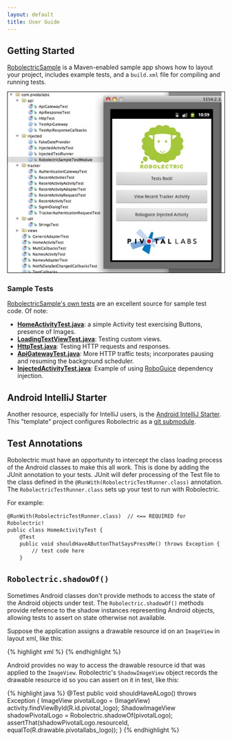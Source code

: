 ```yaml
---
layout: default
title: User Guide
---
```


## Getting Started
[RobolectricSample](http://github.com/pivotal/RobolectricSample) is a Maven-enabled sample app shows how to layout your project, includes example tests, and a `build.xml` file for compiling and
running tests.

<a href="http://github.com/pivotal/RobolectricSample"><img src="images/robolectricsample.jpg" style="border:1px solid #000;"/></a>

### Sample Tests
[RobolectricSample's own tests](https://github.com/pivotal/RobolectricSample/tree/master/src/test/java/com/pivotallabs) are an excellent source for sample test code. Of note:

* **[HomeActivityTest.java](https://github.com/pivotal/RobolectricSample/blob/master/src/test/java/com/pivotallabs/HomeActivityTest.java)**: a simple Activity test exercising Buttons, presence of Images.
* **[LoadingTextViewTest.java](https://github.com/pivotal/RobolectricSample/blob/master/src/test/java/com/pivotallabs/views/LoadingTextViewTest.java)**: Testing custom views.
* **[HttpTest.java](https://github.com/pivotal/RobolectricSample/blob/master/src/test/java/com/pivotallabs/api/HttpTest.java)**: Testing HTTP requests and responses.
* **[ApiGatewayTest.java](https://github.com/pivotal/RobolectricSample/blob/master/src/test/java/com/pivotallabs/api/ApiGatewayTest.java)**: More HTTP traffic tests; incorporates pausing and resuming the background scheduler.
* **[InjectedActivityTest.java](https://github.com/pivotal/RobolectricSample/blob/master/src/test/java/com/pivotallabs/injected/InjectedActivityTest.java)**: Example of using [RoboGuice](http://code.google.com/p/roboguice/ "roboguice - Google Guice on Android - Google Project Hosting") dependency injection.

## Android IntelliJ Starter
Another resource, especially for IntelliJ users, is the [Android IntelliJ Starter](https://github.com/pivotal/AndroidIntelliJStarter).  This "template" project configures Robolectric as a [git submodule](http://kernel.org/pub/software/scm/git/docs/git-submodule.html "git-submodule(1)"). 

## Test Annotations
Robolectric must have an opportunity to intercept the class loading process of the Android classes to make this all work. This is done by adding the JUnit annotation to your tests. JUnit will defer processing of the Test file to the class defined in the  `@RunWith(RobolectricTestRunner.class)` annotation. The `RobolectricTestRunner.class` sets up your test to run with Robolectric.  

For example: 
    
    @RunWith(RobolectricTestRunner.class)  // <== REQUIRED for Robolectric! 
    public class HomeActivityTest {
        @Test
        public void shouldHaveAButtonThatSaysPressMe() throws Exception {
	        // test code here
        }
    
##  `Robolectric.shadowOf()`
Sometimes Android classes don't provide methods to access the state of the Android objects under test. The
 `Robolectric.shadowOf()` methods provide reference to the shadow instances representing Android objects,
allowing tests to assert on state otherwise not available.

Suppose the application assigns a drawable resource id on an  `ImageView` in layout xml, like this:

{% highlight xml %}
<ImageView
    android:id="@+id/pivotal_logo"
    android:layout_width="fill_parent"
    android:layout_height="wrap_content"
    android:src="@drawable/pivotallabs_logo"
    android:layout_marginBottom="10dip"
    > 
{% endhighlight %}

Android provides no way to access the drawable resource id that was applied to the  `ImageView`.
Robolectric's  `ShadowImageView` object records the drawable resource id so you can assert on it in test,
like this:

{% highlight java %}
@Test
public void shouldHaveALogo() throws Exception {
    ImageView pivotalLogo = (ImageView) activity.findViewById(R.id.pivotal_logo);
    ShadowImageView shadowPivotalLogo = Robolectric.shadowOf(pivotalLogo);
    assertThat(shadowPivotalLogo.resourceId, equalTo(R.drawable.pivotallabs_logo));
}
{% endhighlight %}